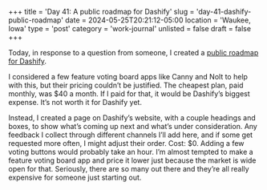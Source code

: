 +++
title = 'Day 41: A public roadmap for Dashify'
slug = 'day-41-dashify-public-roadmap'
date = 2024-05-25T20:21:12-05:00
location = 'Waukee, Iowa'
type = 'post'
category = 'work-journal'
unlisted = false
draft = false
+++

Today, in response to a question from someone, I created a [public roadmap for Dashify](https://getdashify.com/roadmap/).

I considered a few feature voting board apps like Canny and Nolt to help with this, but their pricing couldn’t be justified. The cheapest plan, paid monthly, was $40 a month. If I paid for that, it would be Dashify’s biggest expense. It’s not worth it for Dashify yet.

Instead, I created a page on Dashify’s website, with a couple headings and boxes, to show what’s coming up next and what’s under consideration. Any feedback I collect through different channels I’ll add here, and if some get requested more often, I might adjust their order. Cost: $0. Adding a few voting buttons would probably take an hour. I’m almost tempted to make a feature voting board app and price it lower just because the market is wide open for that. Seriously, there are so many out there and they’re all really expensive for someone just starting out.
